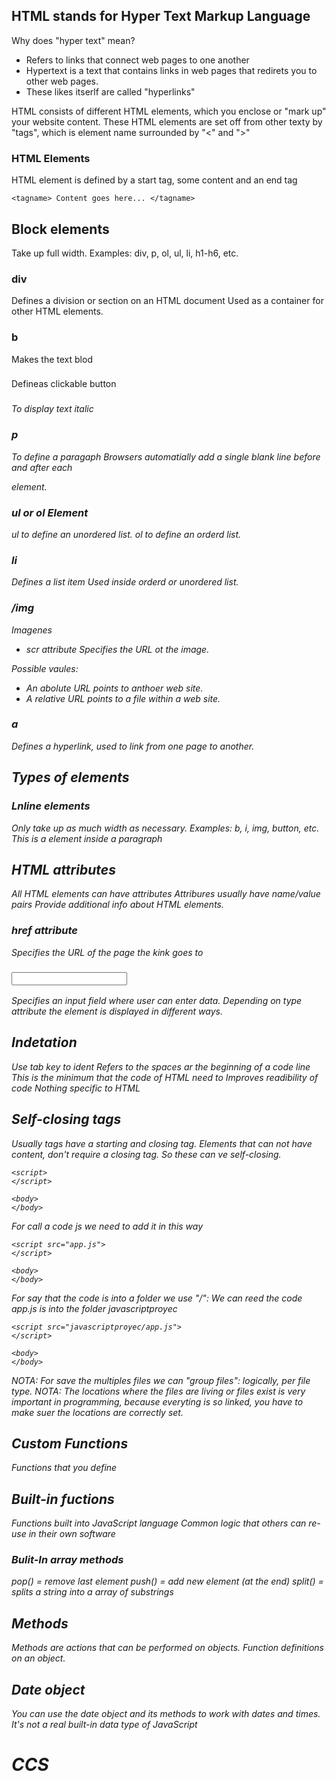 ## HTML stands for Hyper Text Markup Language

Why does "hyper text" mean?

- Refers to links that connect web pages to one another 
- Hypertext is a text that contains links in web pages that redirets you to other web pages.
- These likes itserlf are called "hyperlinks"

HTML consists of different HTML elements, which you enclose or "mark up" your website content.
These HTML elements are set off from other texty by "tags", which is element name surrounded by "<" and ">"


### HTML Elements

HTML element is defined by a start tag, some content and an end tag 
```
<tagname> Content goes here... </tagname>
```


## Block elements 

Take up full width.
Examples: 
    div, p, ol, ul, li, h1-h6, etc. 


###  div 

Defines a division or section on an HTML document
Used as a container for other HTML elements. 

### b  
Makes the text blod 

### <botton>  
Defineas clickable button 

### <i> 
To display text italic 

### p
To define a paragaph 
Browsers automatially add a single blank line before and after each <p> element. 

### ul or ol Element 

ul to define an unordered list. 
ol to define an orderd list. 

###  li 
Defines  a list item 
Used inside orderd or unordered list. 

### /img
Imagenes 
- scr attribute
Specifies the URL ot the image.
    
Possible vaules:
- An abolute URL points to anthoer web site. 
- A relative URL points to a file within a web site. 
    
### a 
Defines a hyperlink, used to link from one page to another. 
## Types of elements

### Lnline elements

Only take up as much width as necessary.
Examples: 
    b, i, img, button, etc. 
This is a <span> element inside a paragraph

## HTML attributes
All HTML elements can have attributes
Attribures usually have name/value pairs 
Provide additional info about HTML elements. 

### href attribute
Specifies the URL of the page the kink goes to 

### <input>
Specifies an input field where user can enter data. 
Depending on type attribute the element is displayed in different ways. 

## Indetation 
Use tab key to ident 
Refers to the spaces ar the beginning of a code line 
This is the minimum that the code of HTML need to
Improves readibility of code 
Nothing specific to HTML 

## Self-closing tags
Usually tags have a starting and closing tag.
Elements that can not have content, don't require a closing tag. 
So these can ve self-closing. 

```
<script>
</script>

<body>
</body>
```

For call a code js we need to add it in this way 

```
<script src="app.js">
</script>

<body>
</body>
```

For say that the code is into a folder we use "/":
We can reed the code app.js is into the folder javascriptproyec 

```
<script src="javascriptproyec/app.js">
</script>

<body>
</body>
```

NOTA: For save the multiples files we can "group files": logically, per file type.
NOTA: The locations where the files are living or files exist is very important in programming, because everyting is so linked, you have to make suer the locations are correctly set. 

## Custom Functions
Functions that you define

## Built-in fuctions
Functions built into JavaScript language
Common logic that others can re-use in their own software

### Bulit-In array methods
    
pop() = remove last element
push() = add new element (at the end)
split() = splits a string into a array of substrings
    
## Methods
    
Methods are actions that can be performed on objects. 
Function definitions on an object. 
## Date object
    
You can use the date object and its methods to work with dates and times.
It's not a real built-in data type of JavaScript

# CCS

## <style>

Used to define style (CSS) information for a document. 
p = the selector. Pointing to the HTMl element you want to sytle. 


### syntax

h1 {color:blue; font-size:12px;}

h1: selector
color: property 
blue: value
font-size: property
12px: value 

### border property 

Shorthand syntax for:
     border-width     border-style    border-color 

### Margin property 

Used to create space around elements, outside of any defined borders.

## id Attribute

Listed to specify a unique id for an HTML element. 
Only 1 element with the same id can exist in an HTML document. 

### id selector

Uses the id attribute of an HTML element to selecto a specific element. 
Hash (#) character is used select element by id. 

### class attribute

Used to specify a name for an HTML element.
Multiple elements can share the same class. 

### Class selector

Uses the class attribute of an HTML element to select HTML elements.
Dot(.) character is used to select elements by class. 

# Website layout 

There are many different layouts, but the following structure is very common. 

-> Basic layout
    Header
    Navigation
    Aside 
    Sectio 
    Footer

This can ve donE via CSS

- How to style with CSS?
1) Using float, width and oteher positioning.
    Flexboc layout: You work with a flex container and flex items. 
    Makes it easier to design flexible reponsive designs. 

    Grid layout: Grid-based layout system, with rows and columns 
    Also makes it easier to design flexible web pages. 

### flexboc

- Parent element (container)
This div should become a flexible container 

- Flex items (child elements)
Define the flex-direction

NOTE: 
Different version of flexbox. Like any language, CSS is developed improved by its maintainers. 
The value was changed when a new specification was released.
**Flex** *is the latest one.*

### Attribures for parent and childs

attribures for the parent container 

The flex container properties are: 
- flex-direction
- flex-wrap
- flex-flow
- justify-content
- align-items
- align-content

Attribures for flex items

The flex item properties are:
- Order 
- Flex-grow: defines how much space it should take realtive to the rest to the flex items. 
Value is a number Default is 0
- Flex-shrink
- Flex-basis
- Flex
- Align-self

### The auto value

Used to center the element within its container. 
The element takes up the specified with, and the remaining space will be split equally between the left and rigth margins. 


# Background colors

## Padding Attribute

Use to create space around an element's content inside of any defined borders. 

## Margin vs padding
- Margin: 
    Space around an element's border
    Space outside an element
- Padding:
    Space between an element's border and the content.
    Space inside an element. 
### User-agent stylesheet
User-agent = browser. Browsers have basic style sheets that five default styles to any document. 
Some differences exist between browsers. 


# Styling for header 

- Justify-content
Align the flex items horizontally

- Align-items
Align the flex items vertically


# Semantic elements

- <header> 
Represetns container for introductory content or navigational links. 

-  <article>
Should make sense on its own. Examples: forum, blog post, news sotry ext. 

- <aside>
Defines content aside form the page content.

- <footer>
Defines a footer for a document or section.



NOTE: Benefits of external CSS file 
- Better overview
- Extenal CSS files could be reused for different HTML pages, in cas of same styling. 
- External CSS files can be cached by the browser, which increases performance of your website. 
======================================================================

## <head>
A container for metadata about the website. 
Is not displaued on the website. 
    -Title
    -Description 
    -Styles
    ...
## <title>
Defines a title name for your webpage
Shoen in: the browser's title bar of when added to favorites 
Very important for search engine optimization (SEO)
Use descriptive title, not just a list of words. 

## <link>
Used to define a link to an external resource 

**rel = required**
Specifies the relation of a linked resource. 

**href = required**
Specifies the location of the linked document

### Linking stylesheets

Can be our own stylesheet
Or use publicly available ones


### Bootstrap

A free CSS framework 
Contains HTML, CSS and JS-based design templates, which you can use in you website.

# Favicon
short for favorite icon 
it's a small 16*16 pixel icon 
An icon associated with a particular website used on web browsers.

# <meta>
Defines metadata about an HTML document
Not displayed on the page, but machine parasble

# <html>
The root element, holding all the content of an HTML docuement. 
Tip: include the lang attribute to define the language of your web page (for serach engine)



# Button

## Function invaction
The code inside a function execute only when "something" invokes (calls) the function. 
1- When it is invoked form JS code
2- When an event occurs (like a user click on a button)

### onclick event

The event occurs when the user clicks on the element.

## Style button on hover 
## :hover selector
Used to slect elements when you mouse over them. 


# Write "create post" form

The form element is a container for different types of input elements 

<form>
    <input>
    <label>
    <slect>
    <option>
    ...
</form>


## <label>
Define a text label for the <input> tag
To tie the elements together: 
**for** attribute in label 
**id** attribute of input field

# DOM Document Object Model 
 
Document Object 
Ecah HTML document that gets loaded into a window becomes a document object. 
It's the root node of the HTML document, containing the contests of the page. 
Document object with it you can access and modify all document content

## Add buttons to the form 

### Required attribute

A boolean attribute
When present, it specifies that input field must be filled out before submitting the form 
